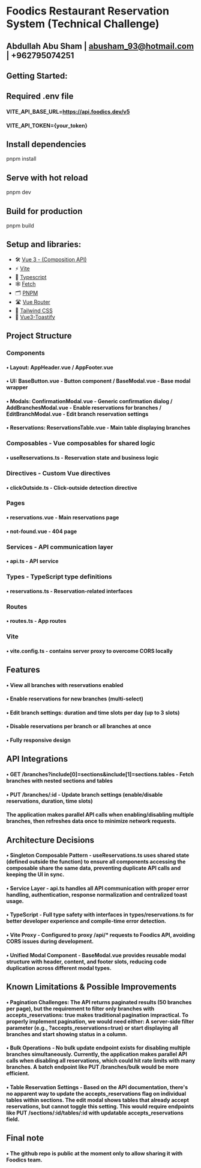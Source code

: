 # Foodics Restaurant Reservation System (Technical Challenge)
## Abdullah Abu Sham | abusham_93@hotmail.com | +962795074251

## Getting Started:
## Required .env file
#### VITE_API_BASE_URL=https://api.foodics.dev/v5
#### VITE_API_TOKEN={your_token}

## Install dependencies
pnpm install

## Serve with hot reload
pnpm dev

## Build for production
pnpm build

## Setup and libraries:
- 🛠 [Vue 3 - (Composition API)](https://v3.vuejs.org/guide/introduction.html)
- ⚡️ [Vite](https://vitejs.dev/guide)
- 🧩 [Typescript](https://www.typescriptlang.org/docs/)
- 🕸️ [Fetch](https://developer.mozilla.org/en-US/docs/Web/API/Fetch_API)
- 🗂 [PNPM](https://pnpm.io)
- 🛣 [Vue Router](https://github.com/vuejs/vue-router-next)
- 🎨 [Tailwind CSS](https://tailwindcss.com/docs)
- 📣 [Vue3-Toastify](https://www.npmjs.com/package/vue3-toastify)

## Project Structure
### Components
#### • Layout: AppHeader.vue / AppFooter.vue
#### • UI: BaseButton.vue - Button component / BaseModal.vue - Base modal wrapper
#### • Modals: ConfirmationModal.vue - Generic confirmation dialog  / AddBranchesModal.vue - Enable reservations for branches / EditBranchModal.vue - Edit branch reservation settings
#### • Reservations: ReservationsTable.vue - Main table displaying branches

### Composables - Vue composables for shared logic
#### • useReservations.ts - Reservation state and business logic

### Directives - Custom Vue directives
#### • clickOutside.ts - Click-outside detection directive

### Pages
#### • reservations.vue - Main reservations page
#### • not-found.vue - 404 page

### Services - API communication layer
#### • api.ts - API service

### Types - TypeScript type definitions
#### • reservations.ts - Reservation-related interfaces

### Routes
#### • routes.ts - App routes

### Vite
#### • vite.config.ts - contains server proxy to overcome CORS locally

## Features
#### • View all branches with reservations enabled
#### • Enable reservations for new branches (multi-select)
#### • Edit branch settings: duration and time slots per day (up to 3 slots)
#### • Disable reservations per branch or all branches at once
#### • Fully responsive design

## API Integrations
#### •  GET /branches?include[0]=sections&include[1]=sections.tables - Fetch branches with nested sections and tables
#### •  PUT /branches/:id - Update branch settings (enable/disable reservations, duration, time slots)
#### The application makes parallel API calls when enabling/disabling multiple branches, then refreshes data once to minimize network requests.

## Architecture Decisions
#### • Singleton Composable Pattern - useReservations.ts uses shared state (defined outside the function) to ensure all components accessing the composable share the same data, preventing duplicate API calls and keeping the UI in sync.
#### • Service Layer - api.ts handles all API communication with proper error handling, authentication, response normalization and centralized toast usage.
#### • TypeScript - Full type safety with interfaces in types/reservations.ts for better developer experience and compile-time error detection.
#### • Vite Proxy - Configured to proxy /api/* requests to Foodics API, avoiding CORS issues during development.
#### • Unified Modal Component - BaseModal.vue provides reusable modal structure with header, content, and footer slots, reducing code duplication across different modal types.

## Known Limitations & Possible Improvements
#### • Pagination Challenges: The API returns paginated results (50 branches per page), but the requirement to filter only branches with accepts_reservations: true makes traditional pagination impractical. To properly implement pagination, we would need either: A server-side filter parameter (e.g., ?accepts_reservations=true) or start displaying all branches and start showing status in a column.
#### • Bulk Operations - No bulk update endpoint exists for disabling multiple branches simultaneously. Currently, the application makes parallel API calls when disabling all reservations, which could hit rate limits with many branches. A batch endpoint like PUT /branches/bulk would be more efficient.
#### • Table Reservation Settings - Based on the API documentation, there's no apparent way to update the accepts_reservations flag on individual tables within sections. The edit modal shows tables that already accept reservations, but cannot toggle this setting. This would require endpoints like PUT /sections/:id/tables/:id with updatable accepts_reservations field.

## Final note
#### • The github repo is public at the moment only to allow sharing it with Foodics team.